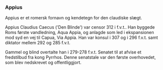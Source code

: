 ### Appius


Appius er et romersk fornavn og kendetegn for den claudiske slægt.

Appius Claudius Caecus ('Den Blinde') var censor 312 i f.v.t.. Han byggede Roms første vandledning, Aqua Appia, og anlagde som led i ekspansionen mod syd en vej til Capua, Via Appia. Han var konsul i 307 og i 296 f.v.t. samt diktator mellem 292 og 285 f.v.t.

Gammel og blind overtalte han i 279-278 f.v.t. Senatet til at afvise et fredstilbud fra kong Pyrrhos. Denne senatstale var den første overhovedet, som blev nedskrevet og offentliggjort.